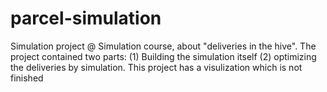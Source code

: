 # parcel-simulation
Simulation project @ Simulation course, about "deliveries in the hive". The project contained two parts: (1) Building the simulation itself (2) optimizing the deliveries by simulation. This project has a visulization which is not finished
